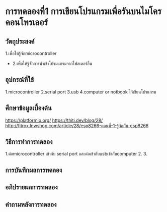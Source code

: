 # การทดลองที่1 การเขียนโปรแกรมเพื่อรันบนไมโครคอนโทรเลอร์

## วัตถุประสงค์
1.เพื่อให้รู้จักmicrocontroller
  * 2.เพื่อให้รู้จักการนำเข้าโปรมแกรมจากโฟลเดอร์อื่น
## อุปกรณ์ที่ใช้
1.microcontroller
2.serial port
3.usb
4.computer or notbook ไว้เขียนโปรแกรม
## ศึกษาข้อมูลเบื้องต้น
https://platformio.org/
https://thiti.dev/blog/28/
http://fitrox.lnwshop.com/article/28/esp8266-ตอนที่-1-รู้จักกับ-esp8266
## วิธีการทำการทดลอง
1.ต่อmicrocontroller เข้ากับ serial port และต่อเข้ากับusbเข้ากับcomputer
2.
3.
## การบันทึกผลการทดลอง

## อภิปรายผลการทดลอง

## คำถามหลังการทดลอง
